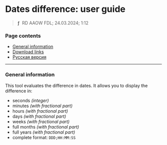 # Dates difference: user guide
> **ƒ** &nbsp;RD AAOW FDL; 24.03.2024; 1:12



### Page contents

- [General information](#general-information)
- [Download links](https://adslbarxatov.github.io/DPArray#dates-difference)
- [Русская версия](https://adslbarxatov.github.io/DatesDifference/ru)

---

### General information

This tool evaluates the difference in dates. It allows you to display the difference in:
- seconds *(integer)*
- minutes *(with fractional part)*
- hours *(with fractional part)*
- days *(with fractional part)*
- weeks *(with fractional part)*
- full months *(with fractional part)*
- full years *(with fractional part)*
- complete format: `DDD;HH:MM:SS`
